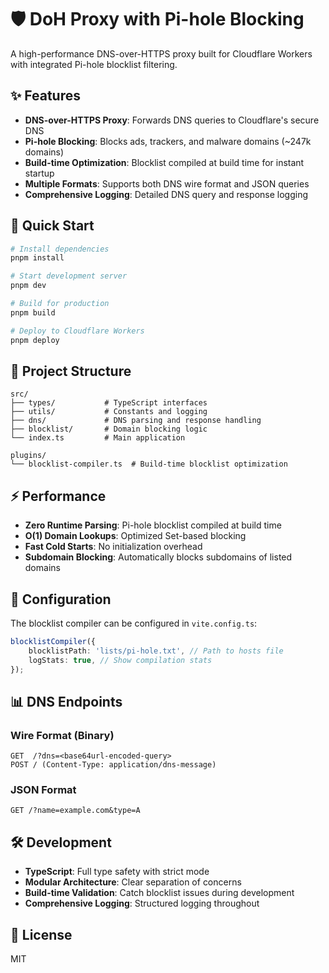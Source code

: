 # 🛡️ DoH Proxy with Pi-hole Blocking

A high-performance DNS-over-HTTPS proxy built for Cloudflare Workers with integrated Pi-hole blocklist filtering.

## ✨ Features

- **DNS-over-HTTPS Proxy**: Forwards DNS queries to Cloudflare's secure DNS
- **Pi-hole Blocking**: Blocks ads, trackers, and malware domains (~247k domains)
- **Build-time Optimization**: Blocklist compiled at build time for instant startup
- **Multiple Formats**: Supports both DNS wire format and JSON queries
- **Comprehensive Logging**: Detailed DNS query and response logging

## 🚀 Quick Start

```bash
# Install dependencies
pnpm install

# Start development server
pnpm dev

# Build for production
pnpm build

# Deploy to Cloudflare Workers
pnpm deploy
```

## 📁 Project Structure

```
src/
├── types/           # TypeScript interfaces
├── utils/           # Constants and logging
├── dns/             # DNS parsing and response handling
├── blocklist/       # Domain blocking logic
└── index.ts         # Main application

plugins/
└── blocklist-compiler.ts  # Build-time blocklist optimization
```

## ⚡ Performance

- **Zero Runtime Parsing**: Pi-hole blocklist compiled at build time
- **O(1) Domain Lookups**: Optimized Set-based blocking
- **Fast Cold Starts**: No initialization overhead
- **Subdomain Blocking**: Automatically blocks subdomains of listed domains

## 🔧 Configuration

The blocklist compiler can be configured in `vite.config.ts`:

```typescript
blocklistCompiler({
	blocklistPath: 'lists/pi-hole.txt', // Path to hosts file
	logStats: true, // Show compilation stats
});
```

## 📊 DNS Endpoints

### Wire Format (Binary)

```
GET  /?dns=<base64url-encoded-query>
POST / (Content-Type: application/dns-message)
```

### JSON Format

```
GET /?name=example.com&type=A
```

## 🛠️ Development

- **TypeScript**: Full type safety with strict mode
- **Modular Architecture**: Clear separation of concerns
- **Build-time Validation**: Catch blocklist issues during development
- **Comprehensive Logging**: Structured logging throughout

## 📝 License

MIT
